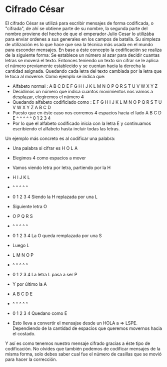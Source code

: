 # Cifrado César
El cifrado César se utilizá para escribir mensajes de forma codificada, o "cifrada", de ahí se obtiene parte de su nombre, la segunda parte del nombre proviene del hecho de que el emperador Julio Cesar lo utilizába para enviar ordenes a sus generales en los campos de batalla. Su simpleza de utilización es lo que hace que sea la técnica más usada en el mundo para esconder mensajes.
En base a éste concepto la codificación se realiza de la siguiente forma:
Se establece un número al azar para decidir cuantas letras se moverá el texto.
Entonces teniendo un texto sin cifrar se le aplica el número previamente establecido y se cuentan hacia la derecha la cantidad asignada. Quedando cada letra del texto cambiada por la letra que le toca al moverse.
Como ejemplo se indica que:
- Alfabeto normal : A B C D E F G H I J K L M N O P Q R S T U V W X Y Z
- Decidimos un número que indica cuantos movimientos nos vamos a desplazar, elegiremos el número 4
- Quedando alfabeto codificiado como : E F G H I J K L M N O P Q R S T U V W X Y Z A B C D
- Puesto que en éste caso nos corremos 4 espacios hacia el lado A B C D E
                                                                ^ ^ ^ ^ ^ 
                                                                0 1 2 3 4
- Por lo que el alfabeto codificado inicia con la letra E y continuamos escribiendo el alfabeto hasta incluir todas las letras.

Un ejemplo más concreto es al codificar una palabra:
- Una palabra si cifrar es H O L A
- Elegimos 4 como espacios a mover
- Vamos viendo letra por letra, partiendo por la H
- H I J K L 
- ^ ^ ^ ^ ^
- 0 1 2 3 4 Siendo la H replazada por una L
- Siguiente letra O
- O P Q R S
- ^ ^ ^ ^ ^
- 0 1 2 3 4 La O queda remplazada por una S
- Luego L
- L M N O P
- ^ ^ ^ ^ ^
- 0 1 2 3 4 La letra L pasa a ser P
- Y por último la A
- A B C D E
- ^ ^ ^ ^ ^
- 0 1 2 3 4 Quedano como E

- Esto lleva a convertir el mensajse desde un HOLA a => LSPE. Dependiendo de la cantidad de espacios que queremos movernos hacia el costado.

Y así es como tenemos nuestro mensaje cifrado gracias a éste tipo de codificación. No olvides que también podemos de codificar mensajes de la misma forma, solo debes saber cual fue el número de casillas que se movió para hacer la corrección.


  